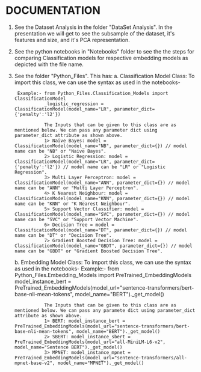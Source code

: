# DOCUMENTATION

1. See the Dataset Analysis in the folder "DataSet Analysis". In the presentation we will get to see the subsample of the dataset, it's features and size, and it's PCA representation.

2. See the python notebooks in "Notebooks" folder to see the the steps for comparing Classification models for respective embedding models as depicted with the file name.

3. See the folder "Python_Files". This has:
    a. Classification Model Class: To import this class, we can use the syntax as used in the notebooks-
    
        Example:- from Python_Files.Classification_Models import ClassificationModel
                  _logistic_regression = ClassificationModel(model_name="LR", parameter_dict={'penalty':'l2'})
                  
                  The Inputs that can be given to this class are as mentioned below. We can pass any parameter dict using parameter_dict attribute as shown above.
                  1> Naive Bayes: model = ClassificationModel(model_name="NB", parameter_dict={}) // model name can be "NB" or "Naive Bayes".
                  2> Logistic Regression: model = ClassificationModel(model_name="LR", parameter_dict={'penalty':'l2'}) // model name can be "LR" or "Logistic Regression".
                  3> Multi Layer Perceptron: model = ClassificationModel(model_name="ANN", parameter_dict={}) // model name can be "ANN" or "Multi Layer Perceptron".
                  4> K Nearest Neighbour: model = ClassificationModel(model_name="KNN", parameter_dict={}) // model name can be "KNN" or "K Nearest Neighbour".
                  5> Support Vector Classifier: model = ClassificationModel(model_name="SVC", parameter_dict={}) // model name can be "SVC" or "Support Vector Machine".
                  6> Decision Tree = model = ClassificationModel(model_name="DT", parameter_dict={}) // model name can be "DT" or "Decision Tree".
                  7> Gradient Boosted Decision Tree: model = ClassificationModel(model_name="GBDT", parameter_dict={}) // model name can be "GBDT" or "Gradient Boosted Decision Tree".
                  
                  
    b. Embedding Model Class: To import this class, we can use the syntax as used in the notebooks-
        Example:- from Python_Files.Embedding_Models import PreTrained_EmbeddingModels
                  model_instance_bert = PreTrained_EmbeddingModels(model_url="sentence-transformers/bert-base-nli-mean-tokens", model_name="BERT")._get_model()
                  
                  The Inputs that can be given to this class are as mentioned below. We can pass any paramete dict using parameter_dict attribute as shown above.
                  1> BERT: model_instance_bert = PreTrained_EmbeddingModels(model_url="sentence-transformers/bert-base-nli-mean-tokens", model_name="BERT")._get_model()
                  2> SBERT: model_instance_sbert = PreTrained_EmbeddingModels(model_url="all-MiniLM-L6-v2", model_name="Sentence BERT")._get_model()
                  3> MPNET: model_instance_mpnet = PreTrained_EmbeddingModels(model_url="sentence-transformers/all-mpnet-base-v2", model_name="MPNET")._get_model()
                  
                  
